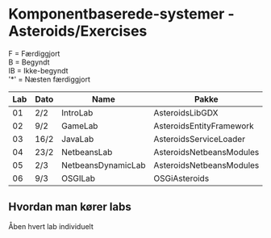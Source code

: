 # Komponentbaserede-systemer - Asteroids/Exercises
F = Færdiggjort  
B = Begyndt  
IB = Ikke-begyndt  
'*' = Næsten færdiggjort

| Lab | Dato | Name               | Pakke                    | Færdiggjort |
|-----|------|--------------------|--------------------------|-------------|
| 01  | 2/2  | IntroLab           | AsteroidsLibGDX          | F           |
| 02  | 9/2  | GameLab            | AsteroidsEntityFramework | B           |
| 03  | 16/2 | JavaLab            | AsteroidsServiceLoader   | F           |
| 04  | 23/2 | NetbeansLab        | AsteroidsNetbeansModules | F           |
| 05  | 2/3  | NetbeansDynamicLab | AsteroidsNetbeansModules | F           |
| 06  | 9/3  | OSGILab            | OSGiAsteroids            | IB          |

## Hvordan man kører labs
Åben hvert lab individuelt